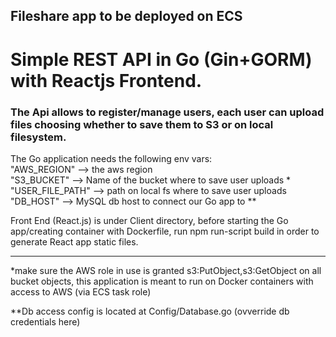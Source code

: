 ## Fileshare app to be deployed on ECS

# Simple REST API in Go (Gin+GORM) with Reactjs Frontend.

### The Api allows to register/manage users, each user can upload files choosing whether to save them to S3 or on local filesystem.

The Go application needs the following env vars:  
"AWS_REGION"   --> the aws region  
"S3_BUCKET"    --> Name of the bucket where to save user uploads *  
"USER_FILE_PATH"  --> path on local fs where to save user uploads  
"DB_HOST" --> MySQL db host to connect our Go app to **  

Front End (React.js) is under Client directory, before starting the Go app/creating container with Dockerfile,
run npm run-script build  in order to generate React app static files.


---
*make sure the AWS role in use is granted s3:PutObject,s3:GetObject on all bucket objects,
this application is meant to run on Docker containers with access to AWS (via ECS task role)

**Db access config is located at Config/Database.go (ovverride db credentials here)
